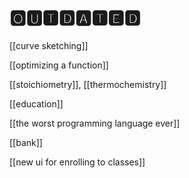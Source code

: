 # 🅾🆄🆃🅳🅰🆃🅴🅳

[[curve sketching]]

[[optimizing a function]]

[[stoichiometry]], [[thermochemistry]]

[[education]]

[[the worst programming language ever]]

[[bank]]

[[new ui for enrolling to classes]]
